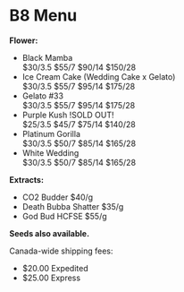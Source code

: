 # B8 Menu

<b>Flower:</b>
- Black Mamba 
<br>$30/3.5 $55/7 $90/14 $150/28
- Ice Cream Cake (Wedding Cake x Gelato) 
<br>$30/3.5 $55/7 $95/14 $175/28
- Gelato #33 
<br>$30/3.5 $55/7 $95/14 $175/28
- Purple Kush !SOLD OUT!
<br>$25/3.5 $45/7 $75/14 $140/28
- Platinum Gorilla 
<br>$30/3.5 $50/7 $85/14 $165/28
- White Wedding 
<br>$30/3.5 $50/7 $85/14 $165/28

<b>Extracts:</b>
- CO2 Budder $40/g
- Death Bubba Shatter $35/g
- God Bud HCFSE $55/g


<b>Seeds also available.</b>


Canada-wide shipping fees:
- $20.00 Expedited
- $25.00 Express

